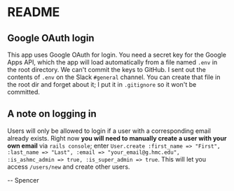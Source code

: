 # README

## Google OAuth login

This app uses Google OAuth for login. You need a secret key for the Google Apps
API, which the app will load automatically from a file named `.env` in the root
directory. We can't commit the keys to GitHub. I sent out the contents of
`.env` on the Slack `#general` channel. You can create that file in the root
dir and forget about it; I put it in `.gitignore` so it won't be committed.

## A note on logging in

Users will only be allowed to login if a user with a corresponding email already
exists. Right now **you will need to manually create a user with your own email**
via `rails console`; enter `User.create :first_name => "First", :last_name => "Last",
:email => "your_email@g.hmc.edu", :is_ashmc_admin => true, :is_super_admin => true`.
This will let you access `/users/new` and create other users.

-- Spencer
